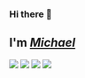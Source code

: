 ### Hi there 👋
## I'm _[Michael](https://www.ra6.io)_

<!--
  https://github.com/simple-icons/simple-icons/blob/develop/slugs.md
-->

![](https://img.shields.io/static/v1?style=flat&label=Living&message=TS&color=blue&logo=typescript)
![](https://img.shields.io/static/v1?style=flat&label=Working%20with&message=React&color=green&logo=react)
![](https://img.shields.io/static/v1?style=flat&label=Playing%20with&message=Electron&color=informational&logo=electron)
![](https://img.shields.io/static/v1?style=flat&label=Breadboarding%20with&message=Arduino&color=orange)
